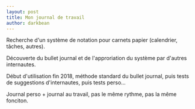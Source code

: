 ```yaml
---
layout: post
title: Mon journal de travail
author: darkbean
---
```


Recherche d'un système de notation pour carnets papier (calendrier, tâches, autres).

Découverte du bullet journal et de l'approriation du système par d'autres internautes.

Début d'utilisation fin 2018, méthode standard du bullet journal, puis tests de suggestions d'internautes, puis tests perso...

Journal perso + journal au travail, pas le même rythme, pas la même fonciton.
